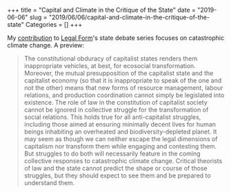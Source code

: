 +++
title = "Capital and Climate in the Critique of the State"
date = "2019-06-06"
slug = "2019/06/06/capital-and-climate-in-the-critique-of-the-state"
Categories = []
+++

My [contribution](https://legalform.blog/2019/06/06/capital-and-climate-in-the-critique-of-the-state-rob-hunter/) to [Legal Form](https://legalform.blog/)'s state debate series focuses on catastrophic climate change. A preview:

>The constitutional obduracy of capitalist states renders them inappropriate vehicles, at best, for ecosocial transformation. Moreover, the mutual presupposition of the capitalist state and the capitalist economy (so that it is inappropriate to speak of the one and not the other) means that new forms of resource management, labour relations, and production coordination cannot simply be legislated into existence. The role of law in the constitution of capitalist society cannot be ignored in collective struggle for the transformation of social relations. This holds true for all anti-capitalist struggles, including those aimed at ensuring minimally decent lives for human beings inhabiting an overheated and biodiversity-depleted planet. It may seem as though we can neither escape the legal dimensions of capitalism nor transform them while engaging and contesting them. But struggles to do both will necessarily feature in the coming collective responses to catastrophic climate change. Critical theorists of law and the state cannot predict the shape or course of those struggles, but they should expect to see them and be prepared to understand them.
